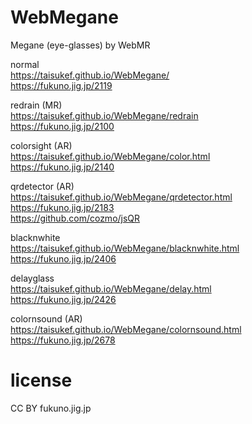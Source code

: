 # WebMegane
Megane (eye-glasses) by WebMR  

normal  
https://taisukef.github.io/WebMegane/  
https://fukuno.jig.jp/2119  

redrain (MR)  
https://taisukef.github.io/WebMegane/redrain  
https://fukuno.jig.jp/2100  

colorsight (AR)  
https://taisukef.github.io/WebMegane/color.html  
https://fukuno.jig.jp/2140  

qrdetector (AR)  
https://taisukef.github.io/WebMegane/qrdetector.html  
https://fukuno.jig.jp/2183  
https://github.com/cozmo/jsQR  

blacknwhite  
https://taisukef.github.io/WebMegane/blacknwhite.html  
https://fukuno.jig.jp/2406  

delayglass  
https://taisukef.github.io/WebMegane/delay.html  
https://fukuno.jig.jp/2426  

colornsound (AR)  
https://taisukef.github.io/WebMegane/colornsound.html  
https://fukuno.jig.jp/2678  

# license  
CC BY fukuno.jig.jp  
